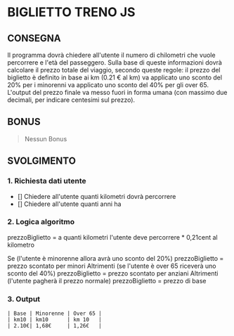 # BIGLIETTO TRENO JS

## CONSEGNA

Il programma dovrà chiedere all'utente il numero di chilometri che vuole percorrere e l'età del passeggero.
Sulla base di queste informazioni dovrà calcolare il prezzo totale del viaggio, secondo queste regole:
il prezzo del biglietto è definito in base ai km (0.21 € al km)
va applicato uno sconto del 20% per i minorenni
va applicato uno sconto del 40% per gli over 65.
L'output del prezzo finale va messo fuori in forma umana (con massimo due decimali, per indicare centesimi sul prezzo). 

## BONUS
> Nessun Bonus

## SVOLGIMENTO

### 1. Richiesta dati utente
- [] Chiedere all'utente quanti kilometri dovrà percorrere
- [] Chiedere all'utente quanti anni ha

### 2. Logica algoritmo
prezzoBiglietto = a quanti kilometri l'utente deve percorrere * 0,21cent al kilometro

Se (l'utente è minorenne allora avrà uno sconto del 20%)
    prezzoBiglietto = prezzo scontato per minori
Altrimenti (se l'utente è over 65 riceverà uno sconto del 40%)
    prezzoBiglietto = prezzo scontato per anziani
Altrimenti (l'utente pagherà il prezzo normale)
    prezzoBiglietto = prezzo di base

### 3. Output

```
| Base | Minorenne | Over 65 |
| km10 | km10      | km 10   |
| 2.10€| 1,68€     | 1,26€   |
``` 